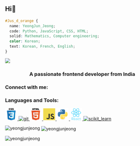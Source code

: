 ## Hi👋

```css
#Jus_d_orange { 
  name: YeongJun_Jeong;
  code: Python, JavaScript, CSS, HTML;
  solid: Mathematics, Computer engineering;
  color: Korean;
  text: Korean, French, English;
}
```
<a href="https://www.instagram.com/jeongyoungjunssi/"><img src="https://img.shields.io/badge/Instagram-E4405F?style=flat-square&logo=Instagram&logoColor=white"/></a>
<h3 align="center">A passionate frontend developer from India</h3>

<h3 align="left">Connect with me:</h3>
<p align="left">
</p>

<h3 align="left">Languages and Tools:</h3>
<p align="left"> <a href="https://www.w3schools.com/css/" target="_blank" rel="noreferrer"> <img src="https://raw.githubusercontent.com/devicons/devicon/master/icons/css3/css3-original-wordmark.svg" alt="css3" width="40" height="40"/> </a> <a href="https://git-scm.com/" target="_blank" rel="noreferrer"> <img src="https://www.vectorlogo.zone/logos/git-scm/git-scm-icon.svg" alt="git" width="40" height="40"/> </a> <a href="https://www.w3.org/html/" target="_blank" rel="noreferrer"> <img src="https://raw.githubusercontent.com/devicons/devicon/master/icons/html5/html5-original-wordmark.svg" alt="html5" width="40" height="40"/> </a> <a href="https://developer.mozilla.org/en-US/docs/Web/JavaScript" target="_blank" rel="noreferrer"> <img src="https://raw.githubusercontent.com/devicons/devicon/master/icons/javascript/javascript-original.svg" alt="javascript" width="40" height="40"/> </a> <a href="https://www.python.org" target="_blank" rel="noreferrer"> <img src="https://raw.githubusercontent.com/devicons/devicon/master/icons/python/python-original.svg" alt="python" width="40" height="40"/> </a> <a href="https://reactjs.org/" target="_blank" rel="noreferrer"> <img src="https://raw.githubusercontent.com/devicons/devicon/master/icons/react/react-original-wordmark.svg" alt="react" width="40" height="40"/> </a> <a href="https://scikit-learn.org/" target="_blank" rel="noreferrer"> <img src="https://upload.wikimedia.org/wikipedia/commons/0/05/Scikit_learn_logo_small.svg" alt="scikit_learn" width="40" height="40"/> </a> </p>

<p><img align="left" src="https://github-readme-stats.vercel.app/api/top-langs?username=yeongjunjeong&show_icons=true&locale=en&layout=compact" alt="yeongjunjeong" /></p>

<p>&nbsp;<img align="center" src="https://github-readme-stats.vercel.app/api?username=yeongjunjeong&show_icons=true&locale=en" alt="yeongjunjeong" /></p>

<p><img align="center" src="https://github-readme-streak-stats.herokuapp.com/?user=yeongjunjeong&" alt="yeongjunjeong" /></p>
